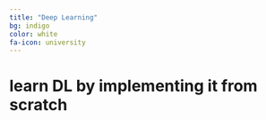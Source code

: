 ```yaml
---
title: "Deep Learning"
bg: indigo
color: white
fa-icon: university
---
```


# learn DL by implementing it from scratch

##
